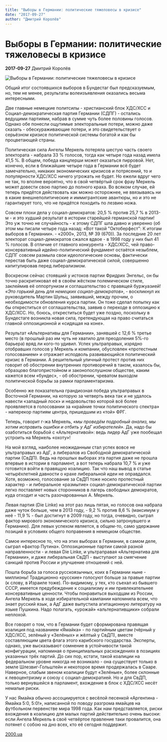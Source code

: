 ```yaml
---
title: "Выборы в Германии: политические тяжеловесы в кризисе"
date: "2017-09-27"
author: "Дмитрий Королёв"
---
```


# Выборы в Германии: политические тяжеловесы в кризисе

**2017-09-27** Дмитрий Королёв

![Выборы в Германии: политические тяжеловесы в кризисе](http://2000.ua/modules/pages/pictures/1000x1000/16824_dfde3d11f094a6230d3154ec5a5008e4_2513.jpg)

Общий итог состоявшихся выборов в Бундестаг был предсказуемым, но, тем не менее, результаты волеизъявления оказались весьма интересными.

Две главные немецкие политсилы - христианский блок ХДС/ХСС и Социал-демократическая партия Германии (СДПГ) - остались ведущими партиями, набрав в сумме чуть более половины голосов. Однако обе понесли ощутимые электоральные потери, можно даже сказать - обескураживающие потери, и это свидетельствует о серьёзном кризисе политической системы богатой и как бы процветающей страны.

Политическая сила Ангелы Меркель потеряла шестую часть своего электората - набрала 33 % голосов, тогда как четыре года назад имела 41,5 %. В общем, победа канцлерши может оказаться пирровой. Нет, конечно, если в ближайшие четыре года в Германии всё будет замечательно, никаких экономических кризисов и потрясений, то и популярности ХДС/ХСС ничего угрожать не будет. Но ежели вдруг чего не так, то вполне вероятно, что в свой четвёртый срок фрау Меркель может довести свою партию до полного краха. Во всяком случае, ей теперь придётся действовать как можно осторожнее, не ввязываясь ни в какие внешнеполитические и иммигрантские авантюры, но и это не гарантирует того, что не придётся походить по лезвию ножа.

Совсем плохи дела у социал-демократов: 20,5 % против 25,7 % в 2013-м - и это худший результат в истории старейшей германской партии! Это уж точно не случайность - к этому СДПГ шла давно и уверенно (об этом мы писали четыре года назад: «Вот такой "Октоберфест": К итогам выборов в Германии». - «2000», 2013, № 39 (670)). За последние 20 лет электорат социал-демократов сжался вдвое - в 1998 году у них был 41 % голосов. В отличие от главного конкурента - ХДС/ХСС, чей право-консервативный идейно-политический фундамент остаётся незыблем, СДПГ совсем размыла свои идеологические основы, фактически перестав быть даже социал-демократической силой, совершенно капитулировав перед либерализмом.

Воскресни сейчас стоявший у истоков партии Фридрих Энгельс, он бы точно раскритиковал её в своём жёстком полемическом стиле, заклеймив её оппортунизм и соглашательство с правящей буржуазией! *«Это горький день для немецких социал-демократов»*, - воскликнул их руководитель Мартин Шульц, заявивший, между прочим, о необходимости обновления курса партии. Он тоже сделал попытку как бы откреститься от соглашательства, заявив о переходе в оппозицию к ХДС/ХСС. Но, боюсь, откреститься будет уже поздно, поскольку в Бундестаге возникла новая сила, претендующая на право считаться главной оппозиционной и «сидящая на коне».

Результат «Альтернативы для Германии», занявшей с 12,6 % третье место (в прошлый раз им чуть не хватило для преодоления 5%-го барьера) вряд ли кого-то удивил. Успех ультраправых, изрядно отобравших голосов у Меркель и компании, обусловлен «протестным голосованием» и отражает исподволь развивающийся политический кризис в Германии. А решительный уличный протест против них говорит об обострении внутренних противоречий в таком, казалось бы, образцово благопристойном и законопослушном обществе, каким кажется всем «бундес», - об обострении, чреватом выходом политической борьбы за рамки парламентаризма.

Особенно же показательна грандиозная победа ультраправых в Восточной Германии, на которую за четверть века так и не удалось навести «западный лоск» и недовольство которой всё более проявляется в голосовании за «крайние точки политического спектра» - наперекор партиям центра, пришедшим из «той» ФРГ.

Теперь, говорит г-жа Меркель, *«мы проведём подробный анализ, мы хотим исправить ошибки и отбить у АдГ избирателей»*. Да, надо бы озаботиться борьбой с «Альтернативой»: ведь лидер АдГ уже пообещал устроить на Меркель «охоту»!

На мой взгляд, наиболее неожиданным стал успех вовсе не ультраправых из АдГ, а либералов из Свободной демократической партии (СвДП). Ведь на прошлых выборах эта партия даже не прошла впервые в истории в парламент, а вот теперь набрала 10,7 % и уже готовится войти в правящую коалицию. Так что наш вывод в статье четырёхлетней давности о крахе либеральной идеи не оправдался. Хотя, возможно, голосование за СвДП тоже носило протестный характер - и либеральное «размытие» социал-демократической партии легко поставляет новых сторонников в лагерь свободных демократов, куда отходит и часть разочарованных А. Меркель.

Левая партия (Die Linke) на этот раз лишь пятая, но голосов она набрала даже чуток больше, чем в 2013 году, - 9,2 % против 8,6 % (максимум у неё - 11,9 % - был достигнут в 2009 году, но тогда, очевидно, сыграл фактор мирового экономического кризиса, сильно затронувшего и Германию). Для левых успехом является, в общем-то, само удержание позиций в условиях общего поправения в немецком обществе.

Самое интересное то, что на этих выборах в Германии, в самом деле, сыграл «фактор Путина». Оппозиционные партии самой разной направленности - и левая Die Linke, и ультраправая «Альтернатива для Германии», и даже либеральная СвДП - выступают за смягчение санкций против России и улучшение отношений с ней.

Пошла борьба за голоса русскоязычных, коих в Германии ныне - миллионы! Традиционно «русские» голосуют больше за правые партии (к слову, в Израиле тоже). По-видимому, у тех, кто съехал из бывшего СССР, имеется предубеждение к социализму и им привлекательнее консервативные ценности. Чтобы понравиться выходцам из России, Ангела Меркель в ходе избирательной кампании напомнила всем, что знает русский язык, а АдГ даже выпустила агитационную литературу на языке Пушкина. Надо полагать, «урожай» «альтернативщики» собрали неплохой.

Все говорят о том, что в Германии будет сформирована правящая коалиция под названием «Ямайка» - по партийным цветам (чёрный у ХДС/ХСС, зелёный у «Зелёных» и жёлтый у СвДП), вместе составляющим цвета флага этого карибского государства. Эксперты, однако, уже высказывают сомнение в устойчивости такой конфигурации, напоминая о принципиальных расхождениях в позициях указанных трёх партий. До сих пор, кстати, такой коалиции на федеральном уровне никогда не возникало - она существует только в земле Шлезвиг-Гольштейн и некоторое время продержалась в Сааре. Наверное, слабым звеном коалиции будут «Зелёные», более склонные к левоцентризму и союзу с социал-демократией. Но и для СвДП, только вернувшейся в парламент, вхождение в блок с ХДС/ХСС несёт немалые риски.

У нас Ямайка обычно ассоциируется с весёлой песенкой «Аргентина - Ямайка 5:0, 5:0!», написанной по поводу разгрома ямайцев на футбольном первенстве мира 1998 года. Как нам представляется, риски вхождения в коалицию для малых партий действительно очень высоки: если Ангела Меркель в своё четвёртое правление таки провалится, она потянет с собою на дно всех, кто её сегодня поддержит.

[2000.ua](http://www.2000.ua/spectemy/vybory-v-germanii-2017/vybory-v-germanii-politicheskie-tjazhelovesy-v-krizise.htm)